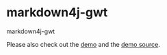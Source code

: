 markdown4j-gwt
==============

markdown4j-gwt

Please also check out the [demo](http://billy1380.github.io/markdown4jgwtdemo/) and the [demo source](https://github.com/billy1380/markdown4j-gwt-demo).
